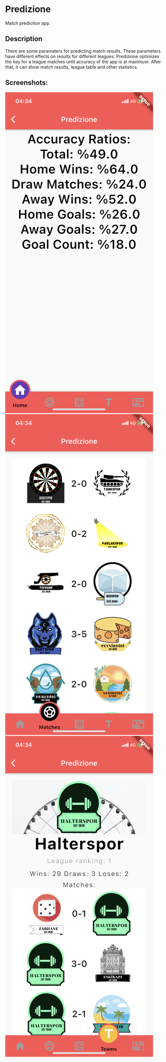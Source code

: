 
# Predizione

Match prediction app.

## Description

There are some paramaters for predicting match results. These parameters have different effects on results for different leagues. Predizione optimizes the key for a league matches until accuracy of the app is at maximum. After that, it can show match results, league table and other statistics.

## Screenshots:
![](https://github.com/Nashiria/Flutter/blob/main/Project/screenshots/screenshot1.PNG)
![](https://github.com/Nashiria/Flutter/blob/main/Project/screenshots/screenshot2.PNG)
![](https://github.com/Nashiria/Flutter/blob/main/Project/screenshots/screenshot3.PNG)
